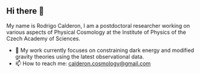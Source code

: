 ## Hi there 👋
My name is Rodrigo Calderon, I am a postdoctoral researcher working on various aspects of Physical Cosmology at the Institute of Physics of the Czech Academy of Sciences.

- 🔭 My work currently focuses on constraining dark energy and modified gravity theories using the latest observational data.
- 📫 How to reach me: calderon.cosmology@gmail.com
<!--
**rcalderonb6/rcalderonb6** is a ✨ _special_ ✨ repository because its `README.md` (this file) appears on your GitHub profile.

Here are some ideas to get you started:

- 🔭 I’m currently working on ...
- 🌱 I’m currently learning ...
- 👯 I’m looking to collaborate on ...
- 🤔 I’m looking for help with ...
- 💬 Ask me about ...
- 📫 How to reach me: ...
- 😄 Pronouns: ...
- ⚡ Fun fact: ...
-->
